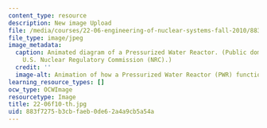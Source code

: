 ```yaml
---
content_type: resource
description: New image Upload
file: /media/courses/22-06-engineering-of-nuclear-systems-fall-2010/883f7275b3cbfaeb0de62a4a9cb5a54a_22-06f10-th.jpg
file_type: image/jpeg
image_metadata:
  caption: Animated diagram of a Pressurized Water Reactor. (Public domain image by
    U.S. Nuclear Regulatory Commission (NRC).)
  credit: ''
  image-alt: Animation of how a Pressurized Water Reactor (PWR) functions.
learning_resource_types: []
ocw_type: OCWImage
resourcetype: Image
title: 22-06f10-th.jpg
uid: 883f7275-b3cb-faeb-0de6-2a4a9cb5a54a
---
```

